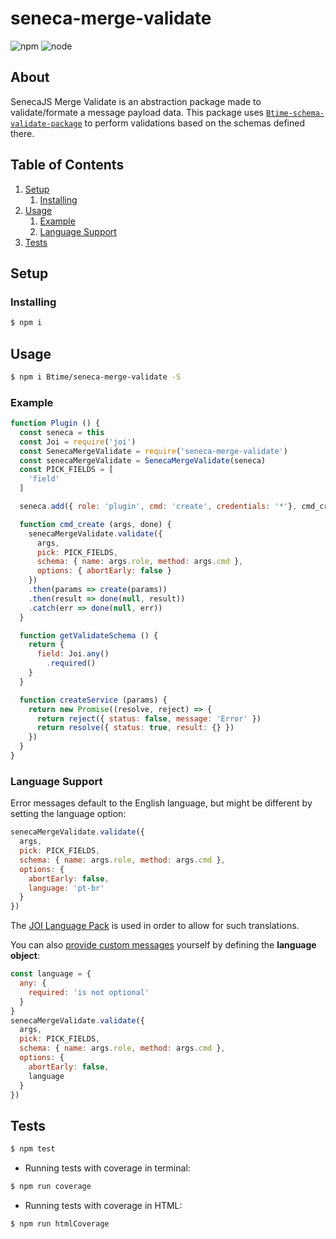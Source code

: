 # seneca-merge-validate

![npm](https://img.shields.io/badge/npm-v5.6.1-blue.svg) ![node](https://img.shields.io/badge/node-v8.9.0-brightgreen.svg)

## About

SenecaJS Merge Validate is an abstraction package made to validate/formate a message payload data.
This package uses [`Btime-schema-validate-package`](https://github.com/Btime/btime-schema-validate-package) to perform validations based on the schemas defined there.

## Table of Contents

1. [Setup](#setup)
    1. [Installing](#installing)
1. [Usage](#usage)
    1. [Example](#example)
    1. [Language Support](#language-support)
1. [Tests](#tests)

## Setup

### Installing

```bash
$ npm i
```

## Usage

```bash
$ npm i Btime/seneca-merge-validate -S
```

### Example

```js
function Plugin () {
  const seneca = this
  const Joi = require('joi')
  const SenecaMergeValidate = require('seneca-merge-validate')
  const senecaMergeValidate = SenecaMergeValidate(seneca)
  const PICK_FIELDS = [
    'field'
  ]

  seneca.add({ role: 'plugin', cmd: 'create', credentials: '*'}, cmd_create)

  function cmd_create (args, done) {
    senecaMergeValidate.validate({
      args,
      pick: PICK_FIELDS,
      schema: { name: args.role, method: args.cmd },
      options: { abortEarly: false }
    })
    .then(params => create(params))
    .then(result => done(null, result))
    .catch(err => done(null, err))
  }

  function getValidateSchema () {
    return {
      field: Joi.any()
        .required()
    }
  }

  function createService (params) {
    return new Promise((resolve, reject) => {
      return reject({ status: false, message: 'Error' })
      return resolve({ status: true, result: {} })
    })
  }
}
```

### Language Support
Error messages default to the English language, but might be different by
setting the language option:
```js
senecaMergeValidate.validate({
  args,
  pick: PICK_FIELDS,
  schema: { name: args.role, method: args.cmd },
  options: {
    abortEarly: false,
    language: 'pt-br'
  }
})
```
The [JOI Language Pack](https://github.com/Btime/joi-language-package) is used in order to allow for such translations.

You can also [provide custom messages](https://github.com/hapijs/joi/blob/master/API.md#validatevalue-schema-options-callback) yourself by defining the **language object**:

```js
const language = {
  any: {
    required: 'is not optional'
  }
}
senecaMergeValidate.validate({
  args,
  pick: PICK_FIELDS,
  schema: { name: args.role, method: args.cmd },
  options: {
    abortEarly: false,
    language
  }
})
```

## Tests

```bash
$ npm test
```

- Running tests with coverage in terminal:

```bash
$ npm run coverage
```

- Running tests with coverage in HTML:

```bash
$ npm run htmlCoverage
```
